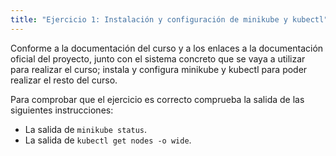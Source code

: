 ```yaml
---
title: "Ejercicio 1: Instalación y configuración de minikube y kubectl"
---
```


Conforme a la documentación del curso y a los enlaces a la documentación oficial del proyecto, junto con el sistema concreto que se vaya a utilizar para realizar el curso; instala y configura minikube y kubectl para poder realizar el resto del curso.

Para comprobar que el ejercicio es correcto comprueba la salida de las siguientes instrucciones:

* La salida de `minikube status`.
* La salida de `kubectl get nodes -o wide`.



